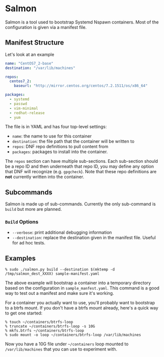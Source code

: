 # Salmon

Salmon is a tool used to bootstrap Systemd Nspawn containers.  Most of the
configuration is given via a manifest file.

## Manifest Structure

Let's look at an example

```yaml
name: "CentOS7_2-base"
destination: "/var/lib/machines"

repos:
  centos7_2:
    baseurl: "http://mirror.centos.org/centos/7.2.1511/os/x86_64"

packages:
  - systemd
  - passwd
  - vim-minimal
  - redhat-release
  - yum
```

The file is in YAML and has four top-level settings:

* `name`: the name to use for this container
* `destination`: the file path that the container will be written to
* `repos`: DNF repo definitions to pull content from
* `packages`: packages to install into the container.

The `repos` section can have multiple sub-sections.  Each sub-section should be 
a repo ID and then underneath that repo ID, you may define any option that DNF
will recognize (e.g. `gpgcheck`).  Note that these repo definitions are **not**
currently written into the container.

## Subcommands

Salmon is made up of sub-commands.  Currently the only sub-command is `build`
but more are planned.

### `Build` Options

* `--verbose`: print additional debugging information
* `--destination`: replace the destination given in the manifest file.  Useful
  for ad hoc tests.

## Examples

```
% sudo ./salmon.py build --destination $(mktemp -d /tmp/salmon_dest_XXXX) sample-manifest.yaml
```

The above example will bootstrap a container into a temporary directory based on
the configuration in `sample_manfest.yaml`.  This command is a good way to test
out a manifest and make sure it's working.

For a container you actually want to use, you'll probably want to bootstrap to a
btrfs mount.  If you don't have a btrfs mount already, here's a quick way to get
one started:

```
% touch ~/containers/btrfs-loop
% truncate ~/containers/btrfs-loop -s 10G
% mkfs.btrfs ~/containers/btrfs-loop
% sudo mount -o loop ~/containers/btrfs-loop /var/lib/machines
```

Now you have a 10G file under `~/containers` loop mounted to `/var/lib/machines`
that you can use to experiment with.
